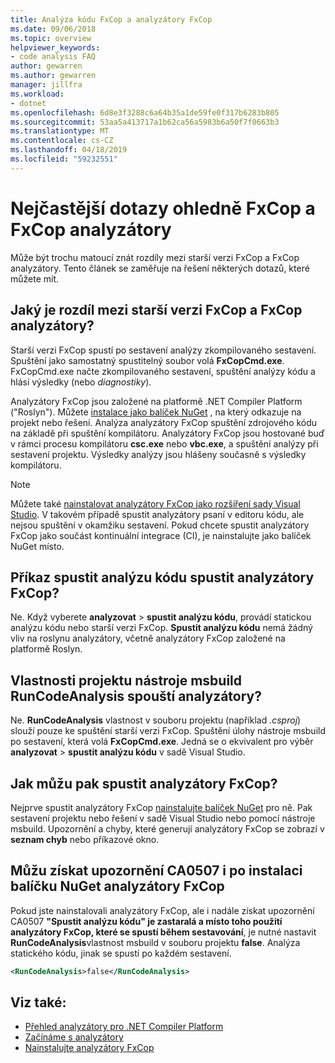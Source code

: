 ```yaml
---
title: Analýza kódu FxCop a analyzátory FxCop
ms.date: 09/06/2018
ms.topic: overview
helpviewer_keywords:
- code analysis FAQ
author: gewarren
ms.author: gewarren
manager: jillfra
ms.workload:
- dotnet
ms.openlocfilehash: 6d8e3f3288c6a64b35a1de59fe0f317b6283b805
ms.sourcegitcommit: 53aa5a413717a1b62ca56a5983b6a50f7f0663b3
ms.translationtype: MT
ms.contentlocale: cs-CZ
ms.lasthandoff: 04/18/2019
ms.locfileid: "59232551"
---
```

# <a name="frequently-asked-questions-about-fxcop-and-fxcop-analyzers"></a>Nejčastější dotazy ohledně FxCop a FxCop analyzátory

Může být trochu matoucí znát rozdíly mezi starší verzi FxCop a FxCop analyzátory. Tento článek se zaměřuje na řešení některých dotazů, které můžete mít.

## <a name="whats-the-difference-between-legacy-fxcop-and-fxcop-analyzers"></a>Jaký je rozdíl mezi starší verzi FxCop a FxCop analyzátory?

Starší verzi FxCop spustí po sestavení analýzy zkompilovaného sestavení. Spuštění jako samostatný spustitelný soubor volá **FxCopCmd.exe**. FxCopCmd.exe načte zkompilovaného sestavení, spuštění analýzy kódu a hlásí výsledky (nebo *diagnostiky*).

Analyzátory FxCop jsou založené na platformě .NET Compiler Platform ("Roslyn"). Můžete [instalace jako balíček NuGet](install-fxcop-analyzers.md#to-install-fxcop-analyzers-as-a-nuget-package) , na který odkazuje na projekt nebo řešení. Analýza analyzátory FxCop spuštění zdrojového kódu na základě při spuštění kompilátoru. Analyzátory FxCop jsou hostované buď v rámci procesu kompilátoru **csc.exe** nebo **vbc.exe**, a spuštění analýzy při sestavení projektu. Výsledky analýzy jsou hlášeny současně s výsledky kompilátoru.

> [!NOTE]
> Můžete také [nainstalovat analyzátory FxCop jako rozšíření sady Visual Studio](install-fxcop-analyzers.md#to-install-fxcop-analyzers-as-a-vsix). V takovém případě spustit analyzátory psaní v editoru kódu, ale nejsou spuštění v okamžiku sestavení. Pokud chcete spustit analyzátory FxCop jako součást kontinuální integrace (CI), je nainstalujte jako balíček NuGet místo.

## <a name="does-the-run-code-analysis-command-run-fxcop-analyzers"></a>Příkaz spustit analýzu kódu spustit analyzátory FxCop?

Ne. Když vyberete **analyzovat** > **spustit analýzu kódu**, provádí statickou analýzu kódu nebo starší verzi FxCop. **Spustit analýzu kódu** nemá žádný vliv na roslynu analyzátory, včetně analyzátory FxCop založené na platformě Roslyn.

## <a name="does-the-runcodeanalysis-msbuild-project-property-run-analyzers"></a>Vlastnosti projektu nástroje msbuild RunCodeAnalysis spouští analyzátory?

Ne. **RunCodeAnalysis** vlastnost v souboru projektu (například *.csproj*) slouží pouze ke spuštění starší verzi FxCop. Spuštění úlohy nástroje msbuild po sestavení, která volá **FxCopCmd.exe**. Jedná se o ekvivalent pro výběr **analyzovat** > **spustit analýzu kódu** v sadě Visual Studio.

## <a name="so-how-do-i-run-fxcop-analyzers-then"></a>Jak můžu pak spustit analyzátory FxCop?

Nejprve spustit analyzátory FxCop [nainstalujte balíček NuGet](install-fxcop-analyzers.md) pro ně. Pak sestavení projektu nebo řešení v sadě Visual Studio nebo pomocí nástroje msbuild. Upozornění a chyby, které generují analyzátory FxCop se zobrazí v **seznam chyb** nebo příkazové okno.

## <a name="i-get-warning-ca0507-even-after-ive-installed-the-fxcop-analyzers-nuget-package"></a>Můžu získat upozornění CA0507 i po instalaci balíčku NuGet analyzátory FxCop

Pokud jste nainstalovali analyzátory FxCop, ale i nadále získat upozornění CA0507 **"Spustit analýzu kódu" je zastaralá a místo toho použití analyzátory FxCop, které se spustí během sestavování**, je nutné nastavit **RunCodeAnalysis**vlastnost msbuild v souboru projektu **false**. Analýza statického kódu, jinak se spustí po každém sestavení.

```xml
<RunCodeAnalysis>false</RunCodeAnalysis>
```

## <a name="see-also"></a>Viz také:

- [Přehled analyzátory pro .NET Compiler Platform](roslyn-analyzers-overview.md)
- [Začínáme s analyzátory](fxcop-analyzers.yml)
- [Nainstalujte analyzátory FxCop](install-fxcop-analyzers.md)
